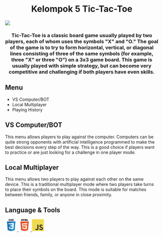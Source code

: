 <h1 align="center">Kelompok 5 Tic-Tac-Toe</h1>

<img align="center" height="10%" src="https://orig00.deviantart.net/413c/f/2015/156/1/a/tic_tac_toe__by_junguler-d8w3fzo.gif">

<h3 align="center">Tic-Tac-Toe is a classic board game usually played by two players, each of whom uses the symbols "X" and "O." The goal of the game is to try to form horizontal, vertical, or diagonal lines consisting of three of the same symbols (for example, three "X" or three "O") on a 3x3 game board. This game is usually played with simple strategy, but can become very competitive and challenging if both players have even skills.</h3>

## Menu

- VS Computer/BOT
- Local Multiplayer
- Playing History

## VS Computer/BOT

This menu allows players to play against the computer. Computers can be quite strong opponents with artificial intelligence programmed to make the best decisions every step of the way. This is a good choice if players want to practice or are just looking for a challenge in one player mode.

## Local Multiplayer

This menu allows two players to play against each other on the same device. This is a traditional multiplayer mode where two players take turns to place their symbols on the board. This mode is suitable for matches between friends, family, or anyone in close proximity.

## Language & Tools
<p align="left"> <a href="https://www.w3schools.com/css/" target="_blank" rel="noreferrer"> <img src="https://raw.githubusercontent.com/devicons/devicon/master/icons/css3/css3-original-wordmark.svg" alt="css3" width="40" height="40"/> </a> <a href="https://www.w3.org/html/" target="_blank" rel="noreferrer"> <img src="https://raw.githubusercontent.com/devicons/devicon/master/icons/html5/html5-original-wordmark.svg" alt="html5" width="40" height="40"/> </a> <a href="https://developer.mozilla.org/en-US/docs/Web/JavaScript" target="_blank" rel="noreferrer"> <img src="https://raw.githubusercontent.com/devicons/devicon/master/icons/javascript/javascript-original.svg" alt="javascript" width="40" height="40"/> </a> </p>
